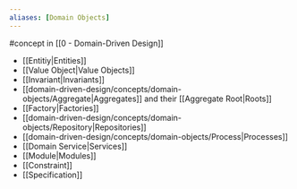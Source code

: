 ```yaml
---
aliases: [Domain Objects]
---
```


#concept in [[0 - Domain-Driven Design]]

- [[Entitiy|Entities]] 
- [[Value Object|Value Objects]]
- [[Invariant|Invariants]]
- [[domain-driven-design/concepts/domain-objects/Aggregate|Aggregates]] and their [[Aggregate Root|Roots]]
- [[Factory|Factories]]
- [[domain-driven-design/concepts/domain-objects/Repository|Repositories]]
- [[domain-driven-design/concepts/domain-objects/Process|Processes]]
- [[Domain Service|Services]]
- [[Module|Modules]]
- [[Constraint]]
- [[Specification]]